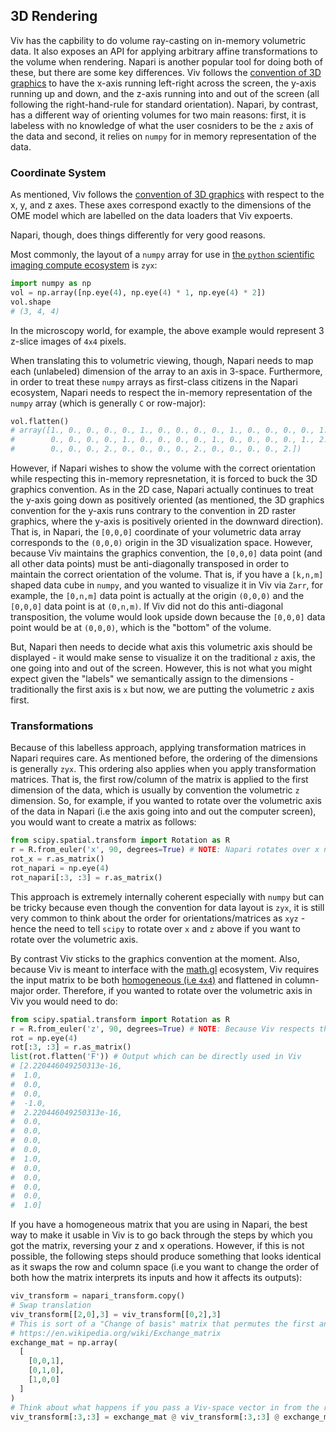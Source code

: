 ## 3D Rendering

Viv has the capbility to do volume ray-casting on in-memory volumetric data. It also exposes an API for applying arbitrary affine transformations to the volume when rendering. Napari is another popular tool for doing both of these, but there are some key differences. Viv follows the [convention of 3D graphics](https://northstar-www.dartmouth.edu/doc/idl/html_6.2/Coordinates_of_3-D_Graphics.html) to have the x-axis running left-right across the screen, the y-axis running up and down, and the z-axis running into and out of the screen (all following the right-hand-rule for standard orientation). Napari, by contrast, has a different way of orienting volumes for two main reasons: first, it is labeless with no knowledge of what the user cosniders to be the `z` axis of the data and second, it relies on `numpy` for in memory representation of the data.

### Coordinate System

As mentioned, Viv follows the [convention of 3D graphics](https://northstar-www.dartmouth.edu/doc/idl/html_6.2/Coordinates_of_3-D_Graphics.html) with respect to the x, y, and z axes. These axes correspond exactly to the dimensions of the OME model which are labelled on the data loaders that Viv expoerts.

Napari, though, does things differently for very good reasons.

Most commonly, the layout of a `numpy` array for use in [the `python` scientific imaging compute ecosystem](https://scikit-image.org/docs/dev/user_guide/numpy_images.html#coordinate-conventions) is `zyx`:

```python
import numpy as np
vol = np.array([np.eye(4), np.eye(4) * 1, np.eye(4) * 2])
vol.shape
# (3, 4, 4)
```

In the microscopy world, for example, the above example would represent 3 z-slice images of `4x4` pixels.

When translating this to volumetric viewing, though, Napari needs to map each (unlabeled) dimension of the array to an axis in 3-space. Furthermore, in order to treat these `numpy` arrays as first-class citizens in the Napari ecosystem, Napari needs to respect the in-memory representation of the `numpy` array (which is generally `C` or row-major):

```python
vol.flatten()
# array([1., 0., 0., 0., 0., 1., 0., 0., 0., 0., 1., 0., 0., 0., 0., 1., 1.,
#        0., 0., 0., 0., 1., 0., 0., 0., 0., 1., 0., 0., 0., 0., 1., 2., 0.,
#        0., 0., 0., 2., 0., 0., 0., 0., 2., 0., 0., 0., 0., 2.])
```

However, if Napari wishes to show the volume with the correct orientation while respecting this in-memory represnetation, it is forced to buck the 3D graphics convention. As in the 2D case, Napari actually continues to treat the y-axis going down as positively oriented (as mentioned, the 3D graphics convention for the y-axis runs contrary to the convention in 2D raster graphics, where the y-axis is positively oriented in the downward direction). That is, in Napari, the `[0,0,0]` coordinate of your volumetric data array corresponds to the `(0,0,0)` origin in the 3D visualization space. However, because Viv maintains the graphics convention, the `[0,0,0]` data point (and all other data points) must be anti-diagonally transposed in order to maintain the correct orientation of the volume. That is, if you have a `[k,n,m]` shaped data cube in `numpy`, and you wanted to visualize it in Viv via `Zarr`, for example, the `[0,n,m]` data point is actually at the origin `(0,0,0)` and the `[0,0,0]` data point is at `(0,n,m)`. If Viv did not do this anti-diagonal transposition, the volume would look upside down because the `[0,0,0]` data point would be at `(0,0,0)`, which is the "bottom" of the volume.

But, Napari then needs to decide what axis this volumetric axis should be displayed - it would make sense to visualize it on the traditional `z` axis, the one going into and out of the screen. However, this is not what you might expect given the "labels" we semantically assign to the dimensions - traditionally the first axis is `x` but now, we are putting the volumetric `z` axis first.

### Transformations

Because of this labelless approach, applying transformation matrices in Napari requires care. As mentioned before, the ordering of the dimensions is generally `zyx`. This ordering also applies when you apply transformation matrices. That is, the first row/column of the matrix is applied to the first dimension of the data, which is usually by convention the volumetric `z` dimension. So, for example, if you wanted to rotate over the volumetric axis of the data in Napari (i.e the axis going into and out the computer screen), you would want to create a matrix as follows:

```python
from scipy.spatial.transform import Rotation as R
r = R.from_euler('x', 90, degrees=True) # NOTE: Napari rotates over x not z because scipy considers `x` as the first column/row while Napari considers the first column/row as transforming the z direction
rot_x = r.as_matrix()
rot_napari = np.eye(4)
rot_napari[:3, :3] = r.as_matrix()
```

This approach is extremely internally coherent especially with `numpy` but can be tricky because even though the convention for data layout is `zyx`, it is still very common to think about the order for orientations/matrices as `xyz` - hence the need to tell `scipy` to rotate over `x` and `z` above if you want to rotate over the volumetric axis.

By contrast Viv sticks to the graphics convention at the moment. Also, because Viv is meant to interface with the [math.gl](http://math.gl) ecosystem, Viv requires the input matrix to be both [homogeneous (i.e `4x4`)](https://en.wikipedia.org/wiki/Homogeneous_coordinates#Use_in_computer_graphics_and_computer_vision) and flattened in column-major order. Therefore, if you wanted to rotate over the volumetric axis in Viv you would need to do:

```python
from scipy.spatial.transform import Rotation as R
r = R.from_euler('z', 90, degrees=True) # NOTE: Because Viv respects the graphics convention, Viv and scipy agree on what `z` is.
rot = np.eye(4)
rot[:3, :3] = r.as_matrix()
list(rot.flatten('F')) # Output which can be directly used in Viv
# [2.220446049250313e-16,
#  1.0,
#  0.0,
#  0.0,
#  -1.0,
#  2.220446049250313e-16,
#  0.0,
#  0.0,
#  0.0,
#  0.0,
#  1.0,
#  0.0,
#  0.0,
#  0.0,
#  0.0,
#  1.0]
```

If you have a homogeneous matrix that you are using in Napari, the best way to make it usable in Viv is to go back through the steps by which you got the matrix, reversing your z and x operations. However, if this is not possible, the following steps should produce something that looks identical as it swaps the row and column space (i.e you want to change the order of both how the matrix interprets its inputs and how it affects its outputs):

```python
viv_transform = napari_transform.copy()
# Swap translation
viv_transform[[2,0],3] = viv_transform[[0,2],3]
# This is sort of a "Change of basis" matrix that permutes the first and last basis vectors
# https://en.wikipedia.org/wiki/Exchange_matrix
exchange_mat = np.array(
  [
    [0,0,1],
    [0,1,0],
    [1,0,0]
  ]
)
# Think about what happens if you pass a Viv-space vector in from the right - first it has its z and x axes swapped which takes it to "Napari-space," then you do the Napari transform, and then you need to reconvert that transformed vector from "Napari-space" back to the original "Viv-space".
viv_transform[:3,:3] = exchange_mat @ viv_transform[:3,:3] @ exchange_mat
```
